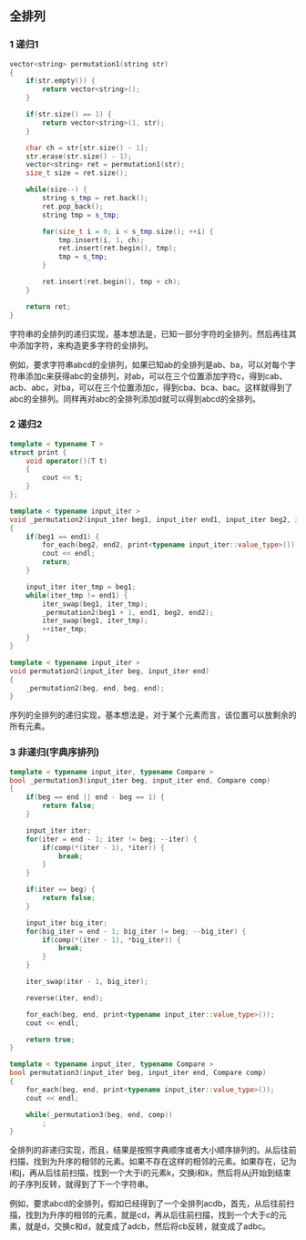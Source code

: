 ## 全排列

### 1 递归1

``` C++
vector<string> permutation1(string str)
{
	if(str.empty()) {
		return vector<string>();
	}

	if(str.size() == 1) {
		return vector<string>(1, str);
	}

	char ch = str[str.size() - 1];
	str.erase(str.size() - 1);
	vector<string> ret = permutation1(str);
	size_t size = ret.size();

	while(size--) {
		string s_tmp = ret.back();
		ret.pop_back();
		string tmp = s_tmp;

		for(size_t i = 0; i < s_tmp.size(); ++i) {
			tmp.insert(i, 1, ch);
			ret.insert(ret.begin(), tmp);
			tmp = s_tmp;
		}

		ret.insert(ret.begin(), tmp + ch);
	}

	return ret;
}
```

字符串的全排列的递归实现，基本想法是，已知一部分字符的全排列，然后再往其中添加字符，来构造更多字符的全排列。

例如，要求字符串abcd的全排列，如果已知ab的全排列是ab、ba，可以对每个字符串添加c来获得abc的全排列，对ab，可以在三个位置添加字符c，得到cab、acb、abc，对ba，可以在三个位置添加c，得到cba、bca、bac。这样就得到了abc的全排列。同样再对abc的全排列添加d就可以得到abcd的全排列。

### 2 递归2

``` C++
template < typename T >
struct print {
	void operator()(T t)
	{
		cout << t;
	}
};

template < typename input_iter >
void _permutation2(input_iter beg1, input_iter end1, input_iter beg2, input_iter end2)
{
	if(beg1 == end1) {
		for_each(beg2, end2, print<typename input_iter::value_type>());
		cout << endl;
		return;
	}

	input_iter iter_tmp = beg1;
	while(iter_tmp != end1) {
		iter_swap(beg1, iter_tmp);
		_permutation2(beg1 + 1, end1, beg2, end2);
		iter_swap(beg1, iter_tmp);
		++iter_tmp;
	}
}

template < typename input_iter >
void permutation2(input_iter beg, input_iter end)
{
	_permutation2(beg, end, beg, end);
}
```

序列的全排列的递归实现，基本想法是，对于某个元素而言，该位置可以放剩余的所有元素。

### 3 非递归(字典序排列)

``` C++
template < typename input_iter, typename Compare >
bool _permutation3(input_iter beg, input_iter end, Compare comp)
{
	if(beg == end || end - beg == 1) {
		return false;
	}

	input_iter iter;
	for(iter = end - 1; iter != beg; --iter) {
		if(comp(*(iter - 1), *iter)) {
			break;
		}
	}

	if(iter == beg) {
        return false;
	}

	input_iter big_iter;
	for(big_iter = end - 1; big_iter != beg; --big_iter) {
		if(comp(*(iter - 1), *big_iter)) {
			break;
		}
	}

	iter_swap(iter - 1, big_iter);

	reverse(iter, end);

	for_each(beg, end, print<typename input_iter::value_type>());
	cout << endl;

	return true;
}

template < typename input_iter, typename Compare >
bool permutation3(input_iter beg, input_iter end, Compare comp)
{
	for_each(beg, end, print<typename input_iter::value_type>());
	cout << endl;

	while(_permutation3(beg, end, comp))
		;
}
```

全排列的非递归实现，而且，结果是按照字典顺序或者大小顺序排列的。从后往前扫描，找到为升序的相邻的元素。如果不存在这样的相邻的元素。如果存在，记为i和j，再从后往前扫描，找到一个大于i的元素k，交换i和k，然后将从j开始到结束的子序列反转，就得到了下一个字符串。

例如，要求abcd的全排列，假如已经得到了一个全排列acdb，首先，从后往前扫描，找到为升序的相邻的元素，就是cd，再从后往前扫描，找到一个大于c的元素，就是d，交换c和d，就变成了adcb，然后将cb反转，就变成了adbc。
